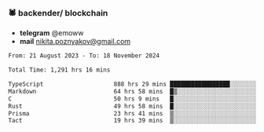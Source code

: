 ### 🕷 backender/ blockchain
- **telegram** @emoww
- **mail** nikita.poznyakov@gmail.com

<!--START_SECTION:waka-->

```txt
From: 21 August 2023 - To: 18 November 2024

Total Time: 1,291 hrs 16 mins

TypeScript                    888 hrs 29 mins █████████████████░░░░░░░░   68.55 %
Markdown                      64 hrs 58 mins  █▒░░░░░░░░░░░░░░░░░░░░░░░   05.01 %
C                             50 hrs 9 mins   █░░░░░░░░░░░░░░░░░░░░░░░░   03.87 %
Rust                          49 hrs 58 mins  █░░░░░░░░░░░░░░░░░░░░░░░░   03.86 %
Prisma                        23 hrs 41 mins  ▒░░░░░░░░░░░░░░░░░░░░░░░░   01.83 %
Tact                          19 hrs 39 mins  ▒░░░░░░░░░░░░░░░░░░░░░░░░   01.52 %
```

<!--END_SECTION:waka-->




